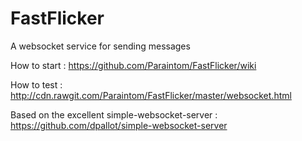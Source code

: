 FastFlicker
===========

A websocket service for sending messages

How to start : https://github.com/Paraintom/FastFlicker/wiki

How to test : http://cdn.rawgit.com/Paraintom/FastFlicker/master/websocket.html

Based on the excellent simple-websocket-server : https://github.com/dpallot/simple-websocket-server

